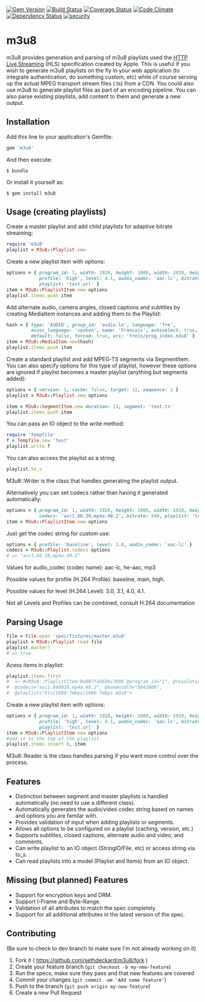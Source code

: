 [![Gem Version](https://badge.fury.io/rb/m3u8.svg)](http://badge.fury.io/rb/m3u8)
[![Build Status](https://travis-ci.org/sethdeckard/m3u8.svg?branch=master)](https://travis-ci.org/sethdeckard/m3u8)
[![Coverage Status](https://coveralls.io/repos/sethdeckard/m3u8/badge.png)](https://coveralls.io/r/sethdeckard/m3u8)
[![Code Climate](https://codeclimate.com/github/sethdeckard/m3u8/badges/gpa.svg)](https://codeclimate.com/github/sethdeckard/m3u8)
[![Dependency Status](https://gemnasium.com/sethdeckard/m3u8.svg)](https://gemnasium.com/sethdeckard/m3u8)
[![security](https://hakiri.io/github/sethdeckard/m3u8/master.svg)](https://hakiri.io/github/sethdeckard/m3u8/master)
# m3u8

m3u8 provides generation and parsing of m3u8 playlists used the [HTTP Live Streaming](https://developer.apple.com/library/ios/documentation/networkinginternet/conceptual/streamingmediaguide/Introduction/Introduction.html#//apple_ref/doc/uid/TP40008332-CH1-SW1) (HLS) specification created by Apple. This is useful if you wish to generate m3u8 playlists on the fly in your web application (to integrate authentication, do something custom,  etc) while of course serving up the actual MPEG transport stream files (.ts) from a CDN. You could also use m3u8 to generate playlist files as part of an encoding pipeline. You can also parse existing playlists, add content to them and generate a new output.

## Installation

Add this line to your application's Gemfile:

```ruby
gem 'm3u8'
```

And then execute:

    $ bundle

Or install it yourself as:

    $ gem install m3u8

## Usage (creating playlists)
    
Create a master playlist and add child playlists for adaptive bitrate streaming:
```ruby
require 'm3u8'
playlist = M3u8::Playlist.new
```

Create a new playlist item with options:
```ruby
options = { program_id: 1, width: 1920, height: 1080, width: 1920, height: 1080, 
            profile: 'high', level: 4.1, audio_codec: 'aac-lc', bitrate: 540, 
            playlist: 'test.url' }
item = M3u8::PlaylistItem.new options
playlist.items.push item
```    
 
Add alternate audio, camera angles, closed captions and subtitles by creating MediaItem instances and adding them to the Playlist:

```ruby
hash = { type: 'AUDIO', group_id: 'audio-lo', language: 'fre',
         assoc_language: 'spoken', name: 'Francais', autoselect: true,
         default: false, forced: true, uri: 'frelo/prog_index.m3u8' }
item = M3u8::MediaItem.new(hash)
playlist.items.push item
```
  
Create a standard playlist and add MPEG-TS segments via SegmentItem. You can also specify options for this type of playlist, however these options are ignored if playlist becomes a master playlist (anything but segments added):
```ruby
options = { version: 1, cache: false, target: 12, sequence: 1 }
playlist = M3u8::Playlist.new options

item = M3u8::SegmentItem.new duration: 11, segment: 'test.ts'
playlist.items.push item
```
    
You can pass an IO object to the write method:
```ruby
require 'tempfile'
f = Tempfile.new 'test'
playlist.write f
```
You can also access the playlist as a string:
```ruby
playlist.to_s
``` 
M3u8::Writer is the class that handles generating the playlist output.

Alternatively you can set codecs rather than having it generated automatically:
```ruby
options = { program_id: 1, width: 1920, height: 1080, width: 1920, height: 1080, 
            codecs: 'avc1.66.30,mp4a.40.2', bitrate: 540, playlist: 'test.url' }
item = M3u8::PlaylistItem.new options
```
Just get the codec string for custom use:
```ruby
options = { profile: 'baseline', level: 3.0, audio_codec: 'aac-lc' }
codecs = M3u8::Playlist.codecs options
# => "avc1.66.30,mp4a.40.2"
```        
Values for audio_codec (codec name): aac-lc, he-aac, mp3
    
Possible values for profile (H.264 Profile): baseline, main, high.
    
Possible values for level (H.264 Level): 3.0, 3.1, 4.0, 4.1. 

Not all Levels and Profiles can be combined, consult H.264 documentation

## Parsing Usage

```ruby
file = File.open 'spec/fixtures/master.m3u8'
playlist = M3u8::Playlist.read file
playlist.master?
# => true
```
Acess items in playlist:
```ruby
playlist.items.first
#  => #<M3u8::PlaylistItem:0x007fa569bc7698 @program_id="1", @resolution="1920x1080", 
#  @codecs="avc1.640028,mp4a.40.2", @bandwidth="5042000", 
#  @playlist="hls/1080-7mbps/1080-7mbps.m3u8">
```
Create a new playlist item with options:
```ruby
options = { program_id: 1, width: 1920, height: 1080, width: 1920, height: 1080, 
            profile: 'high', level: 4.1, audio_codec: 'aac-lc', bitrate: 540, 
            playlist: 'test.url' }
item = M3u8::PlaylistItem.new options
#add it to the top of the playlist
playlist.items.insert 0, item
```
M3u8::Reader is the class handles parsing if you want more control over the process.
    
## Features
* Distinction between segment and master playlists is handled automatically (no need to use a different class).
* Automatically generates the audio/video codec string based on names and options you are familar with.
* Provides validation of input when adding playlists or segments.
* Allows all options to be configured on a playlist (caching, version, etc.)
* Supports subtitles, closed captions, alternate audio and video, and comments.
* Can write playlist to an IO object (StringIO/File, etc) or access string via to_s.
* Can read playlists into a model (Playlist and Items) from an IO object.

## Missing (but planned) Features 
* Support for encryption keys and DRM.
* Support I-Frame and Byte-Range.
* Validation of all attributes to match the spec completely.
* Support for all additional attributes in the latest version of the spec.

## Contributing

(Be sure to check to dev branch to make sure I'm not already working on it)

1. Fork it ( https://github.com/sethdeckard/m3u8/fork )
2. Create your feature branch (`git checkout -b my-new-feature`)
3. Run the specs, make sure they pass and that new features are covered
4. Commit your changes (`git commit -am 'Add some feature'`)
5. Push to the branch (`git push origin my-new-feature`)
6. Create a new Pull Request
